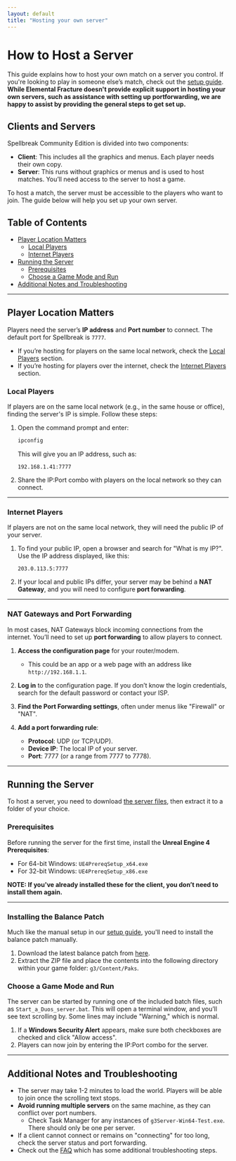 ```yaml
---
layout: default
title: "Hosting your own server"
---
```


# How to Host a Server

This guide explains how to host your own match on a server you control. If you're looking to play in someone else’s match, check out the [setup guide](guide.md). **While Elemental Fracture doesn't provide explicit support in hosting your own servers, such as assistance with setting up portforwarding, we are happy to assist by providing the general steps to get set up.**

## Clients and Servers

Spellbreak Community Edition is divided into two components:

- **Client**: This includes all the graphics and menus. Each player needs their own copy.
- **Server**: This runs without graphics or menus and is used to host matches. You’ll need access to the server to host a game.

To host a match, the server must be accessible to the players who want to join. The guide below will help you set up your own server.

## Table of Contents

- [Player Location Matters](#player-location-matters)
  - [Local Players](#local-players)
  - [Internet Players](#internet-players)
- [Running the Server](#running-the-server)
  - [Prerequisites](#prerequisites)
  - [Choose a Game Mode and Run](#choose-a-game-mode-and-run)
- [Additional Notes and Troubleshooting](#additional-notes-and-troubleshooting)

---

## Player Location Matters

Players need the server’s **IP address** and **Port number** to connect. The default port for Spellbreak is `7777`. 

- If you’re hosting for players on the same local network, check the [Local Players](#local-players) section.
- If you’re hosting for players over the internet, check the [Internet Players](#internet-players) section.

### Local Players

If players are on the same local network (e.g., in the same house or office), finding the server's IP is simple. Follow these steps:

1. Open the command prompt and enter:
   ```bash
   ipconfig
   ```
   This will give you an IP address, such as:
   ```
   192.168.1.41:7777
   ```

2. Share the IP:Port combo with players on the local network so they can connect.

---

### Internet Players

If players are not on the same local network, they will need the public IP of your server.

1. To find your public IP, open a browser and search for "What is my IP?". Use the IP address displayed, like this:
   ```
   203.0.113.5:7777
   ```

2. If your local and public IPs differ, your server may be behind a **NAT Gateway**, and you will need to configure **port forwarding**.

---

### NAT Gateways and Port Forwarding

In most cases, NAT Gateways block incoming connections from the internet. You’ll need to set up **port forwarding** to allow players to connect.

1. **Access the configuration page** for your router/modem.
   - This could be an app or a web page with an address like `http://192.168.1.1`.
   
2. **Log in** to the configuration page. If you don’t know the login credentials, search for the default password or contact your ISP.

3. **Find the Port Forwarding settings**, often under menus like "Firewall" or "NAT".

4. **Add a port forwarding rule**:
   - **Protocol**: UDP (or TCP/UDP).
   - **Device IP**: The local IP of your server.
   - **Port**: 7777 (or a range from 7777 to 7778).

---

## Running the Server

To host a server, you need to download [the server files](https://cdn.elefrac.com/server/server.zip), then extract it to a folder of your choice.

### Prerequisites

Before running the server for the first time, install the **Unreal Engine 4 Prerequisites**:

- For 64-bit Windows: `UE4PrereqSetup_x64.exe`
- For 32-bit Windows: `UE4PrereqSetup_x86.exe`

**NOTE: If you've already installed these for the client, you don’t need to install them again.**

---

### Installing the Balance Patch

Much like the manual setup in our [setup guide](guide.md), you'll need to install the balance patch manually.
1. Download the latest balance patch from [here](https://cdn.elefrac.com/patch/latest.zip).
2. Extract the ZIP file and place the contents into the following directory within your game folder: `g3/Content/Paks`.

### Choose a Game Mode and Run

The server can be started by running one of the included batch files, such as `Start_a_Duos_server.bat`. This will open a terminal window, and you’ll see text scrolling by. Some lines may include "Warning," which is normal.

1. If a **Windows Security Alert** appears, make sure both checkboxes are checked and click "Allow access".
2. Players can now join by entering the IP:Port combo for the server.

---

## Additional Notes and Troubleshooting

- The server may take 1-2 minutes to load the world. Players will be able to join once the scrolling text stops.
- **Avoid running multiple servers** on the same machine, as they can conflict over port numbers.
  - Check Task Manager for any instances of `g3Server-Win64-Test.exe`. There should only be one per server.
- If a client cannot connect or remains on "connecting" for too long, check the server status and port forwarding.
- Check out the [FAQ](faq.md) which has some additional troubleshooting steps.
